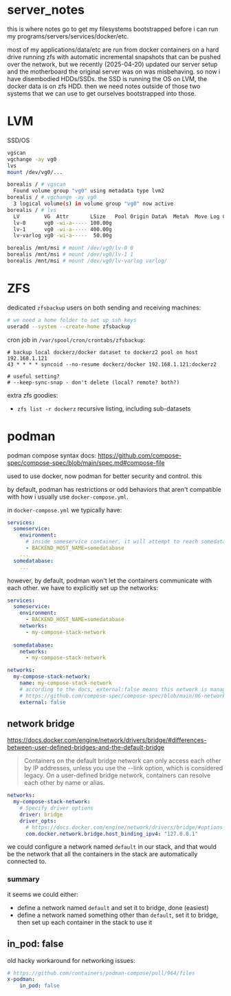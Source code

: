 # server_notes

this is where notes go to get my filesystems bootstrapped before i can run my programs/servers/services/docker/etc.

most of my applications/data/etc are run from docker containers on a hard drive running zfs with automatic incremental snapshots that can be pushed over the network, but we recently (2025-04-20) updated our server setup and the motherboard the original server was on was misbehaving. so now i have disembodied HDDs/SSDs. the SSD is running the OS on LVM, the docker data is on zfs HDD. then we need notes outside of those two systems that we can use to get ourselves bootstrapped into those.

# LVM

SSD/OS

```bash
vgscan
vgchange -ay vg0
lvs
mount /dev/vg0/...
```

```bash
borealis / # vgscan
  Found volume group "vg0" using metadata type lvm2
borealis / # vgchange -ay vg0
  3 logical volume(s) in volume group "vg0" now active
borealis / # lvs
  LV        VG  Attr       LSize   Pool Origin Data%  Meta%  Move Log Cpy%Sync Convert
  lv-0      vg0 -wi-a----- 100.00g                                                    
  lv-1      vg0 -wi-a----- 400.00g                                                    
  lv-varlog vg0 -wi-a-----  50.00g

borealis /mnt/msi # mount /dev/vg0/lv-0 0
borealis /mnt/msi # mount /dev/vg0/lv-1 1
borealis /mnt/msi # mount /dev/vg0/lv-varlog varlog/
```


# ZFS

dedicated `zfsbackup` users on both sending and receiving machines:
```bash
# we need a home folder to set up ssh keys
useradd --system --create-home zfsbackup
```

cron job in `/var/spool/cron/crontabs/zfsbackup`:
```
# backup local dockerz/docker dataset to dockerz2 pool on host 192.168.1.121
43 * * * * syncoid --no-resume dockerz/docker 192.168.1.121:dockerz2

# useful setting?
# --keep-sync-snap - don't delete (local? remote? both?)
```

extra zfs goodies:

* `zfs list -r dockerz` recursive listing, including sub-datasets

# podman

podman compose syntax docs: https://github.com/compose-spec/compose-spec/blob/main/spec.md#compose-file

used to use docker, now podman for better security and control. this 

by default, podman has restrictions or odd behaviors that aren't compatible with how i usually use `docker-compose.yml`.

in `docker-compose.yml` we typically have:

```yaml
services:
  someservice:
    environment:
      # inside someservice container, it will attempt to reach somedatabase container via DNS hostname `somedatabase`
      - BACKEND_HOST_NAME=somedatabase
    ...
  somedatabase:
    ...
```

however, by default, podman won't let the containers communicate with each other. we have to explicitly set up the networks:

```yaml
services:
  someservice:
    environment:
      - BACKEND_HOST_NAME=somedatabase
    networks:
      - my-compose-stack-network
    
  somedatabase:
    networks:
      - my-compose-stack-network

networks:
  my-compose-stack-network:
    name: my-compose-stack-network
    # according to the docs, external:false means this network is managed by this compose file/stack, not created/managed externally
    # https://github.com/compose-spec/compose-spec/blob/main/06-networks.md#external
    external: false
```

## network bridge

https://docs.docker.com/engine/network/drivers/bridge/#differences-between-user-defined-bridges-and-the-default-bridge

> Containers on the default bridge network can only access each other by IP addresses, unless you use the --link option, which is considered legacy. On a user-defined bridge network, containers can resolve each other by name or alias.

```yaml
networks:
  my-compose-stack-network:
    # Specify driver options
    driver: bridge
    driver_opts:
      # https://docs.docker.com/engine/network/drivers/bridge/#options
      com.docker.network.bridge.host_binding_ipv4: "127.0.0.1"
```

we could configure a network named `default` in our stack, and that would be the network that all the containers in the stack are automatically connected to.

### summary

it seems we could either:

* define a network named `default` and set it to bridge, done (easiest)
* define a network named something other than `default`, set it to bridge, then set up each container in the stack to use it

## in_pod: false

old hacky workaround for networking issues:

```yaml
# https://github.com/containers/podman-compose/pull/964/files
x-podman:
    in_pod: false
```
